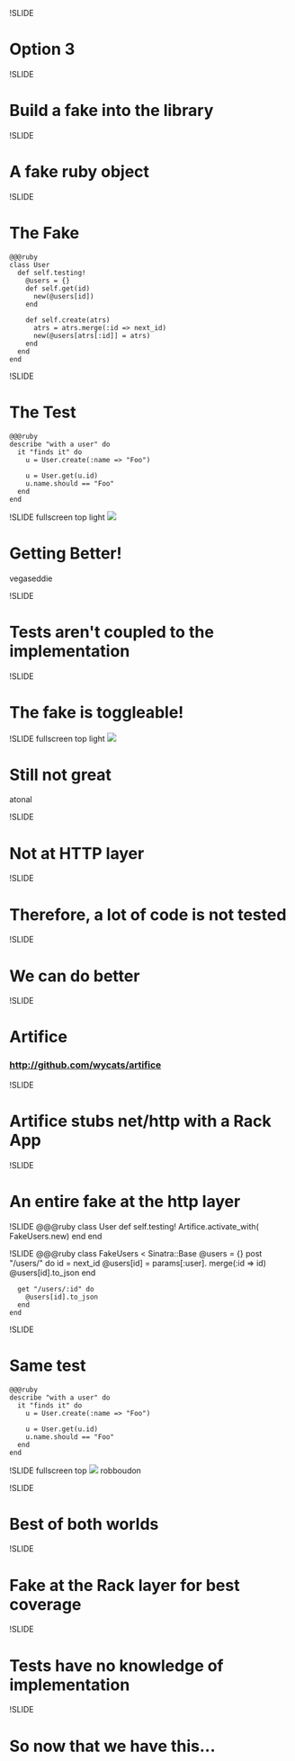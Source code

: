 !SLIDE
# Option 3

!SLIDE
# Build a fake into the library

!SLIDE
# A fake ruby object

!SLIDE
# The Fake
    @@@ruby
    class User
      def self.testing!
        @users = {}
        def self.get(id)
          new(@users[id])
        end

        def self.create(atrs)
          atrs = atrs.merge(:id => next_id)
          new(@users[atrs[:id]] = atrs)
        end
      end
    end

!SLIDE
# The Test
    @@@ruby
    describe "with a user" do
      it "finds it" do
        u = User.create(:name => "Foo")

        u = User.get(u.id)
        u.name.should == "Foo"
      end
    end

!SLIDE fullscreen top light
![](thumbs_up.jpg)
# Getting Better!
<span class="caption flickr">vegaseddie</span>

!SLIDE
# Tests aren't coupled to the implementation

!SLIDE
# The fake is toggleable!

!SLIDE fullscreen top light
![](thumbs_down.jpg)
# Still not great
<span class="caption flickr">atonal</span>

!SLIDE
# Not at HTTP layer

!SLIDE
# Therefore, a lot of code is not tested

!SLIDE
# We can do better

!SLIDE
# Artifice
### http://github.com/wycats/artifice

!SLIDE
# Artifice stubs net/http with a Rack App

!SLIDE
# An entire fake at the http layer

!SLIDE
    @@@ruby
    class User
      def self.testing!
        Artifice.activate_with(
                   FakeUsers.new)
      end
    end

!SLIDE
    @@@ruby
    class FakeUsers < Sinatra::Base
      @users = {}
      post "/users/" do
        id = next_id
        @users[id] = params[:user].
                          merge(:id => id)
        @users[id].to_json
      end

      get "/users/:id" do
        @users[id].to_json
      end
    end

!SLIDE
# Same test
    @@@ruby
    describe "with a user" do
      it "finds it" do
        u = User.create(:name => "Foo")

        u = User.get(u.id)
        u.name.should == "Foo"
      end
    end

!SLIDE fullscreen top
![](ftw.jpg)
<span class="caption flickr">robboudon</span>

!SLIDE
# Best of both worlds

!SLIDE
# Fake at the Rack layer for best coverage

!SLIDE
# Tests have no knowledge of implementation

!SLIDE
# So now that we have this...
